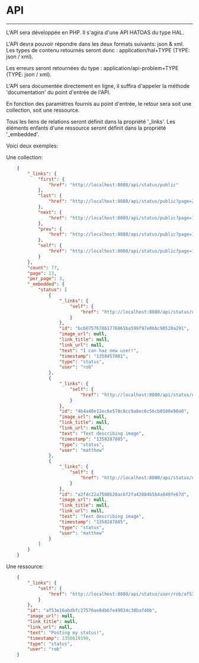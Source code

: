 # API
---

L'API sera développée en PHP. Il s'agira d'une API HATOAS du type HAL.

L'API devra pouvoir répondre dans les deux formats suivants: json & xml.
Les types de contenu retournés seront donc : application/hal+TYPE (TYPE: json / xml).

Les erreurs seront retournées du type : application/api-problem+TYPE (TYPE: json / xml).

L'API sera documentée directement en ligne, il suffira d'appeler la méthode 'documentation' du point d'entrée de l'API.

En fonction des paramètres fournis au point d'entrée, le retour sera soit une collection, soit une ressource.

Tous les liens de relations seront définit dans la propriété '_links'.
Les éléments enfants d'une ressource seront définit dans la propriété '_embedded'.

Voici deux exemples:

Une collection: 
```json
	{
        "_links": {
            "first": {
                "href": "http://localhost:8080/api/status/public"
            },
            "last": {
                "href": "http://localhost:8080/api/status/public?page=26"
            },
            "next": {
                "href": "http://localhost:8080/api/status/public?page=14"
            },
            "prev": {
                "href": "http://localhost:8080/api/status/public?page=12"
            },
            "self": {
                "href": "http://localhost:8080/api/status/public?page=13"
            }
        },
        "count": 77,
        "page": 13,
        "per_page": 3,
        "_embedded": {
            "status": [
                {
                    "_links": {
                        "self": {
                            "href": "http://localhost:8080/api/status/user/rob/bcb075767861776065ba599f97e06bc90520a291"
                        }
                    },
                    "id": "bcb075767861776065ba599f97e06bc90520a291",
                    "image_url": null,
                    "link_title": null,
                    "link_url": null,
                    "text": "I can haz new user!",
                    "timestamp": "1358457081",
                    "type": "status",
                    "user": "rob"
                },
                {
                    "_links": {
                        "self": {
                            "href": "http://localhost:8080/api/status/user/matthew/4b4a40e12ec6e578c8cc9a8ec6c56cb0580e90a0"
                        }
                    },
                    "id": "4b4a40e12ec6e578c8cc9a8ec6c56cb0580e90a0",
                    "image_url": null,
                    "link_title": null,
                    "link_url": null,
                    "text": "Text describing image",
                    "timestamp": "1358287885",
                    "type": "status",
                    "user": "matthew"
                },
                {
                    "_links": {
                        "self": {
                            "href": "http://localhost:8080/api/status/user/matthew/a2f4c22a7508b20ac6f2fa42884b5b4a840fe67d"
                        }
                    },
                    "id": "a2f4c22a7508b20ac6f2fa42884b5b4a840fe67d",
                    "image_url": null,
                    "link_title": null,
                    "link_url": null,
                    "text": "Text describing image",
                    "timestamp": "1358287885",
                    "type": "status",
                    "user": "matthew"
                }
            ]
        }
    }
```

Une ressource:
```json
	{
        "_links": {
            "self": {
                "href": "http://localhost:8080/api/status/user/rob/af53e16abdbfc27570ae04b6fe49034c38baf40b"
            }
        },
        "id": "af53e16abdbfc27570ae04b6fe49034c38baf40b",
        "image_url": null,
        "link_title": null,
        "link_url": null,
        "text": "Posting my status!",
        "timestamp": 1358619199,
        "type": "status",
        "user": "rob"
	}
```
